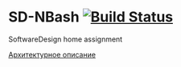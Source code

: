 # SD-NBash [![Build Status](https://travis-ci.com/ZhekehZ/SD-NBash.svg?branch=nbash-shell-dev)](https://travis-ci.com/ZhekehZ/SD-NBash)
SoftwareDesign home assignment

[Архитектурное описание]

[Архитектурное описание]: https://github.com/ZhekehZ/SD-NBash/blob/nbash-shell-dev/docs/Architecture_ref.md "Архитектурное описание"
